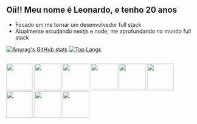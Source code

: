 ## Oii!! Meu nome é Leonardo, e tenho 20 anos

* Focado em me tornar um desenvolvedor full stack
* Atualmente estudando nextjs e node, me aprofundando no mundo full stack

[![Anurag's GitHub stats](https://github-readme-stats.vercel.app/api?username=leonardomartindev&show_icons=true&count_private=true&theme=merko)](https://github.com/anuraghazra/github-readme-stats)
[![Top Langs](https://github-readme-stats.vercel.app/api/top-langs/?username=leonardomartindev&size_weight=0.5&count_weight=0.5&theme=merko)](https://github.com/anuraghazra/github-readme-stats)
##
<div display="inline">
<img width="70rem" src="https://cdn.jsdelivr.net/gh/devicons/devicon/icons/html5/html5-original.svg" />
<img width="70rem" src="https://cdn.jsdelivr.net/gh/devicons/devicon/icons/css3/css3-original.svg" />
<img width="70rem" src="https://cdn.jsdelivr.net/gh/devicons/devicon/icons/javascript/javascript-original.svg" />
<img width="70rem" src="https://cdn.jsdelivr.net/gh/devicons/devicon/icons/react/react-original.svg" />
<img width="70rem" src="https://cdn.jsdelivr.net/gh/devicons/devicon/icons/git/git-original.svg" />
<img width="70rem" src="https://cdn.jsdelivr.net/gh/devicons/devicon/icons/typescript/typescript-original.svg" />
<img width="70rem" src="https://cdn.jsdelivr.net/gh/devicons/devicon/icons/php/php-original.svg" />
  <img width="70rem" src="https://cdn.jsdelivr.net/gh/devicons/devicon/icons/nextjs/nextjs-original.svg" />
  <img width="70rem" src="https://cdn.jsdelivr.net/gh/devicons/devicon/icons/nodejs/nodejs-original.svg" />
</div>

